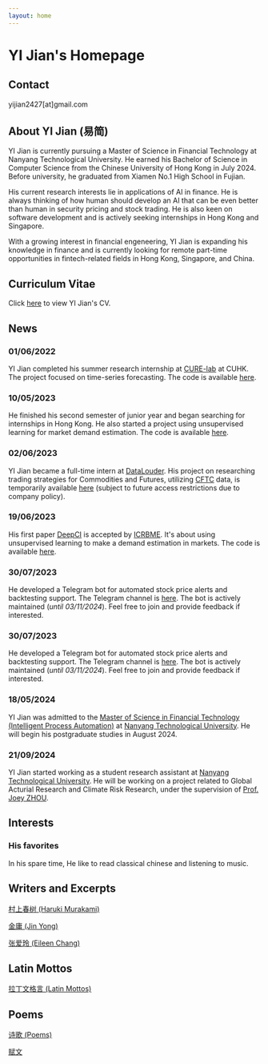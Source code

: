 ```yaml
---
layout: home
---
```


# YI Jian's Homepage

## Contact

yijian2427[at]gmail.com


## About YI Jian (易简)

YI Jian is currently pursuing a Master of Science in Financial Technology at Nanyang Technological University. He earned his Bachelor of Science in Computer Science from the Chinese University of Hong Kong in July 2024. Before university, he graduated from Xiamen No.1 High School in Fujian.

His current research interests lie in applications of AI in finance. He is always thinking of how human should develop an AI that can be even better than human in security pricing and stock trading. He is also keen on software development and is actively seeking internships in Hong Kong and Singapore.

With a growing interest in financial engeneering, YI Jian is expanding his knowledge in finance and is currently looking for remote part-time opportunities in fintech-related fields in Hong Kong, Singapore, and China.

## Curriculum Vitae

Click [here](./src/cv.pdf) to view YI Jian's CV.

## News

### 01/06/2022

YI Jian completed his summer research internship at [CURE-lab](https://cure-lab.github.io/) at CUHK. The project focused on time-series forecasting. The code is available [here](https://github.com/VEWOXIC/REPO_skeleton).

### 10/05/2023

He finished his second semester of junior year and began searching for internships in Hong Kong. He also started a project using unsupervised learning for market demand estimation. The code is available [here](https://github.com/LIQiushui2427/DeepCI).

### 02/06/2023

YI Jian became a full-time intern at [DataLouder](https://datalouder.com). His project on researching trading strategies for Commodities and Futures, utilizing [CFTC](https://www.cftc.gov/MarketReports/CommitmentsofTraders/index.htm) data, is temporarily available [here](https://github.com/LIQiushui2427/CoT_Strategy) (subject to future access restrictions due to company policy).

### 19/06/2023

His first paper [DeepCI](./src/DeepCI.pdf) is accepted by [ICRBME](https://www.icrbme.org/).
It's about using unsupervised learning to make a demand estimation in markets. The code is available [here](https://github.com/LIQiushui2427/DeepCI).

### 30/07/2023

He developed a Telegram bot for automated stock price alerts and backtesting support. The Telegram channel is [here](https://t.me/beta_datalouder). The bot is actively maintained (*until 03/11/2024*). Feel free to join and provide feedback if interested.

### 30/07/2023

He developed a Telegram bot for automated stock price alerts and backtesting support. The Telegram channel is [here](https://t.me/beta_datalouder). The bot is actively maintained (*until 03/11/2024*). Feel free to join and provide feedback if interested.

### 18/05/2024

YI Jian was admitted to the [Master of Science in Financial Technology (Intelligent Process Automation)](https://www.ntu.edu.sg/education/graduate-programme/master-of-science-in-financial-technology) at [Nanyang Technological University](https://www.ntu.edu.sg/). He will begin his postgraduate studies in August 2024.

### 21/09/2024

YI Jian started working as a student research assistant at [Nanyang Technological University](https://www.ntu.edu.sg/). He will be working on a project related to Global Acturial Research and Climate Risk Research, under the supervision of [Prof. Joey ZHOU](https://dr.ntu.edu.sg/cris/rp/rp02423).

## Interests

### His favorites
In his spare time, He like to read classical chinese and listening to music.

## Writers and Excerpts

[村上春树 (Haruki Murakami)](./pages/Murakami_Haruki.html)

[金庸 (Jin Yong)](./pages/Jin_Yong.html)

[张爱玲 (Eileen Chang)](./pages/Zhang_Ailing.html)

## Latin Mottos

[拉丁文格言 (Latin Mottos)](./pages/latin.html)

## Poems

[诗歌 (Poems)](./pages/poems.html)

[赋文](./pages/Classical.html)
